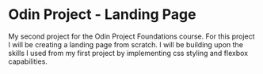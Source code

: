 # Odin Project - Landing Page

My second project for the Odin Project Foundations course. For this project I will be creating a landing page from scratch. I will be building upon the skills I used from my first project by implementing css styling and flexbox capabilities.